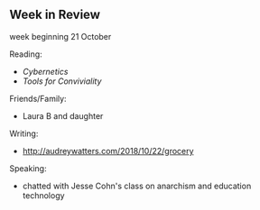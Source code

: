 ## Week in Review
week beginning 21 October

Reading:
* _Cybernetics_
* _Tools for Conviviality_

Friends/Family:
* Laura B and daughter

Writing:
* http://audreywatters.com/2018/10/22/grocery

Speaking:
* chatted with Jesse Cohn's class on anarchism and education technology

